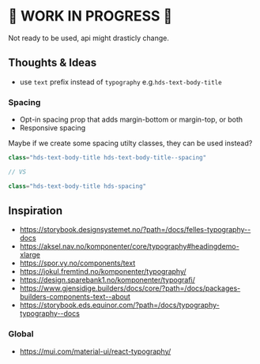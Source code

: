 # 🚨 WORK IN PROGRESS 🚨

Not ready to be used, api might drasticly change.

## Thoughts & Ideas

- use `text` prefix instead of `typography` e.g.`hds-text-body-title`

### Spacing

- Opt-in spacing prop that adds margin-bottom or margin-top, or both
- Responsive spacing

Maybe if we create some spacing utilty classes, they can be used instead?

```jsx
class="hds-text-body-title hds-text-body-title--spacing"

// VS

class="hds-text-body-title hds-spacing"
```

## Inspiration

- https://storybook.designsystemet.no/?path=/docs/felles-typography--docs
- https://aksel.nav.no/komponenter/core/typography#headingdemo-xlarge
- https://spor.vy.no/components/text
- https://jokul.fremtind.no/komponenter/typography/
- https://design.sparebank1.no/komponenter/typografi/
- https://www.gjensidige.builders/docs/core/?path=/docs/packages-builders-components-text--about
- https://storybook.eds.equinor.com/?path=/docs/typography-typography--docs

### Global

- https://mui.com/material-ui/react-typography/
